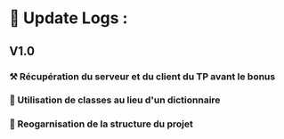 # 🔨 Update Logs :


## V1.0
### ⚒️ Récupération du serveur et du client du TP avant le bonus

### 🔁 Utilisation de classes au lieu d'un dictionnaire

### 📁 Reogarnisation de la structure du projet
